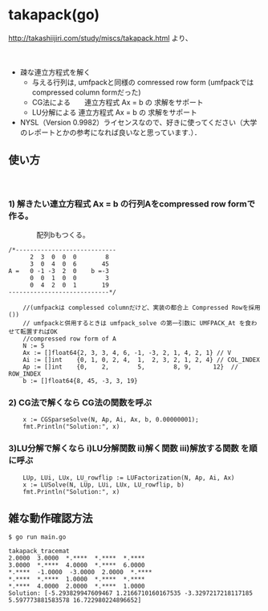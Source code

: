 # takapack(go)

http://takashiijiri.com/study/miscs/takapack.html より、

　
- 疎な連立方程式を解く
  -  与える行列は, umfpackと同様の comressed row form (umfpackではcompressed column formだった)
  - CG法による　　連立方程式 Ax = b の 求解をサポート
  - LU分解による 連立方程式 Ax = b の 求解をサポート
　　
- NYSL（Version 0.9982）ライセンスなので、好きに使ってください（大学のレポートとかの参考になれば良いなと思っています.）．

## 使い方
　
### 1) 解きたい連立方程式 Ax = b の行列Aをcompressed row formで作る。
　　　　配列bもつくる。

```
/*----------------------------
      2  3  0  0  0        8
      3  0  4  0  6       45
A =   0 -1 -3  2  0    b =-3
      0  0  1  0  0        3
      0  4  2  0  1       19
----------------------------*/

    //(umfpackは complessed columnだけど、実装の都合上 Compressed Rowを採用 ())
    // umfpackと併用するときは umfpack_solve の第一引数に UMFPACK_At を食わせて転置すればOK
    //compressed row form of A 
	N := 5
	Ax := []float64{2, 3, 3, 4, 6, -1, -3, 2, 1, 4, 2, 1} // V
	Ai := []int    {0, 1, 0, 2, 4,  1,  2, 3, 2, 1, 2, 4} // COL_INDEX
	Ap := []int    {0,    2,        5,        8, 9,      12}  // ROW_INDEX
    b := []float64{8, 45, -3, 3, 19}
```

### 2) CG法で解くなら CG法の関数を呼ぶ

```
    x := CGSparseSolve(N, Ap, Ai, Ax, b, 0.00000001);
    fmt.Println("Solution:", x)
```

### 3)LU分解で解くなら i)LU分解関数 ii)解く関数 iii)解放する関数 を順に呼ぶ

```
	LUp, LUi, LUx, LU_rowflip := LUFactorization(N, Ap, Ai, Ax)
    x := LUSolve(N, LUp, LUi, LUx, LU_rowflip, b)
    fmt.Println("Solution:", x)
``` 

## 雑な動作確認方法

```
$ go run main.go

takapack_tracemat
2.0000  3.0000  *.****  *.****  *.****  
3.0000  *.****  4.0000  *.****  6.0000  
*.****  -1.0000  -3.0000  2.0000  *.****  
*.****  *.****  1.0000  *.****  *.****  
*.****  4.0000  2.0000  *.****  1.0000  
Solution: [-5.293829947609467 1.2166710160167535 -3.3297217218117185 5.597773881583578 16.722980224896652]
```
